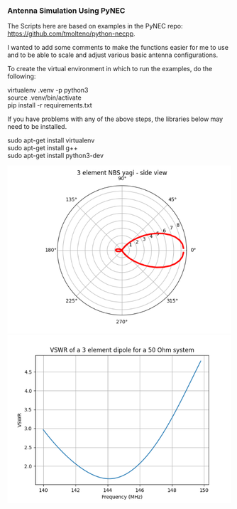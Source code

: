 ### Antenna Simulation Using PyNEC
The Scripts here are based on examples in the PyNEC repo: https://github.com/tmolteno/python-necpp.

I wanted to add some comments to make the functions easier for me to use and to be able to scale and adjust various basic antenna configurations. 

To create the virtual environment in which to run the examples, do the following:

virtualenv .venv -p python3<br>
source .venv/bin/activate<br>
pip install -r requirements.txt<br>

If you have problems with any of the above steps, the libraries below may need to be installed.

sudo apt-get install virtualenv<br>
sudo apt-get install g++<br>
sudo apt-get install python3-dev<br>


![Radiation Pattern](radiation_pattern_146_MHz.png)
![VSWR](vswr_146_MHz.png)

